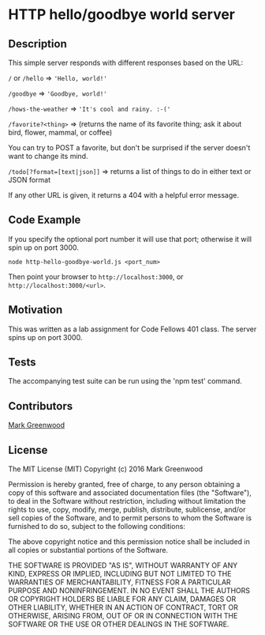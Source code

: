 # HTTP hello/goodbye world server

## Description

This simple server responds with different responses based on the URL:

`/` or `/hello` => `'Hello, world!'`

`/goodbye` => `'Goodbye, world!'`

`/hows-the-weather` => `'It's cool and rainy. :-('`

`/favorite?<thing>` => (returns the name of its favorite thing; ask it about bird, flower, mammal, or coffee)

You can try to POST a favorite, but don't be surprised if the server doesn't want to change its mind.

`/todo[?format=[text|json]]` => returns a list of things to do in either text or JSON format

If any other URL is given, it returns a 404 with a helpful error message.

## Code Example

If you specify the optional port number it will use that port; otherwise it will spin up on port 3000.
```
node http-hello-goodbye-world.js <port_num>
```

Then point your browser to `http://localhost:3000`, or `http://localhost:3000/<url>`.

## Motivation

This was written as a lab assignment for Code Fellows 401 class. The server spins up on port 3000.

## Tests

The accompanying test suite can be run using the 'npm test' command.

## Contributors

[Mark Greenwood](https://github.com/markgreenwood)

## License

The MIT License (MIT)
Copyright (c) 2016 Mark Greenwood

Permission is hereby granted, free of charge, to any person obtaining a copy of this software and associated documentation files (the "Software"), to deal in the Software without restriction, including without limitation the rights to use, copy, modify, merge, publish, distribute, sublicense, and/or sell copies of the Software, and to permit persons to whom the Software is furnished to do so, subject to the following conditions:

The above copyright notice and this permission notice shall be included in all copies or substantial portions of the Software.

THE SOFTWARE IS PROVIDED "AS IS", WITHOUT WARRANTY OF ANY KIND, EXPRESS OR IMPLIED, INCLUDING BUT NOT LIMITED TO THE WARRANTIES OF MERCHANTABILITY, FITNESS FOR A PARTICULAR PURPOSE AND NONINFRINGEMENT. IN NO EVENT SHALL THE AUTHORS OR COPYRIGHT HOLDERS BE LIABLE FOR ANY CLAIM, DAMAGES OR OTHER LIABILITY, WHETHER IN AN ACTION OF CONTRACT, TORT OR OTHERWISE, ARISING FROM, OUT OF OR IN CONNECTION WITH THE SOFTWARE OR THE USE OR OTHER DEALINGS IN THE SOFTWARE.

